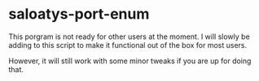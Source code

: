 # saloatys-port-enum
This porgram is not ready for other users at the moment.
I will slowly be adding to this script to make it functional out of the box for most users.

However, it will still work with some minor tweaks if you are up for doing that.
